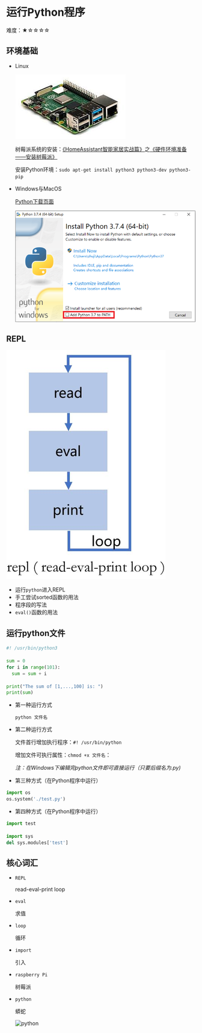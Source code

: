 # 运行Python程序

难度：★☆☆☆☆

## 环境基础
- Linux

  ![树莓派4](images/raspberry.jpg)

  树莓派系统的安装：[《HomeAssistant智能家居实战篇》](https://study.163.com/course/courseMain.htm?courseId=1006189053&share=2&shareId=400000000624093)之[《硬件环境准备——安装树莓派》](https://study.163.com/course/courseLearn.htm?courseId=1006189053&share=2&shareId=400000000624093#/learn/video?lessonId=1053672861&courseId=1006189053)

  安装Python环境：`sudo apt-get install python3 python3-dev python3-pip`

- Windows与MacOS

  [Python下载页面](https://www.python.org/downloads/)

  ![安装选项](images/install1.png)

## REPL
![repl](images/repl.JPG)

- 运行`python`进入REPL
- 手工尝试sorted函数的用法
- 程序段的写法
- `eval()`函数的用法

## 运行python文件
```python
#! /usr/bin/python3

sum = 0
for i in range(101):
  sum = sum + i

print("The sum of [1,...,100] is: ")
print(sum)
```

- 第一种运行方式

  `python 文件名`

- 第二种运行方式

  文件首行增加执行程序：`#! /usr/bin/python`

  增加文件可执行属性：`chmod +x 文件名`：

  *注：在Windows下编辑完python文件即可直接运行（只要后缀名为.py)*

- 第三种方式（在Python程序中运行）
```python
import os
os.system('./test.py')
```

- 第四种方式（在Python程序中运行）
```python
import test

import sys
del sys.modules['test']
```
## 核心词汇
- `REPL`

  read-eval-print loop

- `eval`

  求值

- `loop`

  循环

- `import`

  引入

- `raspberry Pi`

  树莓派

- `python`

  蟒蛇
  
  ![python](https://www.python.org/static/img/python-logo.png)

